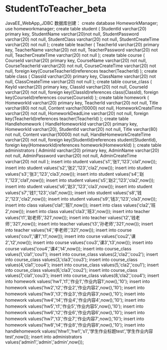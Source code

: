 # StudentToTeacher_beta
 JavaEE_WebApp_JDBC
数据库创建：
create database HomeworkManager;
use homeworkmanager;
create table student
(
StudentId varchar(20) primary key,
StudentName varchar(20)not null,
StudentPassword varchar(20) not null,
StudentClass varchar(20) not null,
StudentCreateTime varchar(20) not null
);
create table teacher
(
TeacherId varchar(20) primary key,
TeacherName varchar(20) not null,
TeacherPassword varchar(20) not null,
TeacherCreateTime varchar(20) not null
);
create table course
(
CourseId varchar(20) primary key,
CourseName varchar(20) not null,
CourseTeacherId varchar(20) not null,
CourseCreateTime varchar(20) not null,
foreign key(CourseTeacherId)references teacher(TeacherId)
);
create table class
(
ClassId varchar(20) primary key,
ClassName varchar(20) not null,
ClassCreateTime varchar(20) not null
);
create table course_class
(
KeyId varchar(20) primary key,
ClassId varchar(20) not null,
CourseId varchar(20) not null,
foreign key(ClassId)references class(ClassId),
foreign key(CourseId)references course(CourseId)
);
create table homework
(
HomeworkId varchar(20) primary key,
TeacherId varchar(20) not null,
Title varchar(80) not null,
Content varchar(10000) not null,
HomeworkCreateTime varchar(20) not null,
HomeworkDeadLine varchar(20) not null,
foreign key(TeacherId)references teacher(TeacherId)
);
create table Handlehomework
(
HandleHomeworkId varchar(20) primary key,
HomeworkId varchar(20),
StudentId varchar(20) not null,
Title varchar(80) not null,
Content varchar(10000) not null,
HandleHomeworkCreateTime varchar(20) not null,
foreign key(StudentId)references student(StudentId),
foreign key(HomeworkId)references homework(HomeworkId)
);
create table administrators
(
AdminId varchar(20) primary key,
AdminName varchar(20) not null,
AdminPassword varchar(20) not null,
AdminCreateTime varchar(20) not null
);
insert into student values('s1','张1','123','cla1',now());
insert into student values('s2','张2','123','cla2',now());
insert into student values('s3','张3','123','cla3',now());
insert into student values('s4','赵1','123','cla1',now());
insert into student values('s5','赵2','123','cla2',now());
insert into student values('s6','赵3','123','cla3',now());
insert into student values('s7','钱1','123','cla1',now());
insert into student values('s8','钱2','123','cla2',now());
insert into student values('s9','钱3','123','cla3',now());
insert into class values('cla1','班1',now());
insert into class values('cla2','班2',now());
insert into class values('cla3','班3',now());
insert into teacher values('t1','赵老师','321',now());
insert into teacher values('t2','钱老师','321',now());
insert into teacher values('t3','孙老师','321',now());
insert into teacher values('t4','李老师','321',now());
insert into course values('cou1','课1','t1',now());
insert into course values('cou2','课2','t2',now());
insert into course values('cou3','课3','t3',now());
insert into course values('cou4','课4','t4',now());
insert into course_class values(1,'cla1','cou1');
insert into course_class values(2,'cla2','cou2');
insert into course_class values(3,'cla3','cou3');
insert into course_class values(4,'cla1','cou4');
insert into course_class values(5,'cla2','cou1');
insert into course_class values(6,'cla3','cou2');
insert into course_class values(7,'cla1','cou3');
insert into course_class values(8,'cla2','cou4');
insert into homework values('hw1','t1','作业1','作业内容1',now(),'10');
insert into homework values('hw2','t2','作业2','作业内容2',now(),'10');
insert into homework values('hw3','t3','作业3','作业内容3',now(),'10');
insert into homework values('hw4','t4','作业4','作业内容4',now(),'10');
insert into homework values('hw5','t1','作业5','作业内容5',now(),'10');
insert into homework values('hw6','t2','作业6','作业内容6',now(),'10');
insert into homework values('hw7','t3','作业7','作业内容7',now(),'10');
insert into homework values('hw8','t4','作业8','作业内容8',now(),'10');
insert into handlehomework values('hhw1','hw1','s1','学生作业标题test','学生作业内容test',now());
insert into administrators values('admin1','admin','admin',now());
